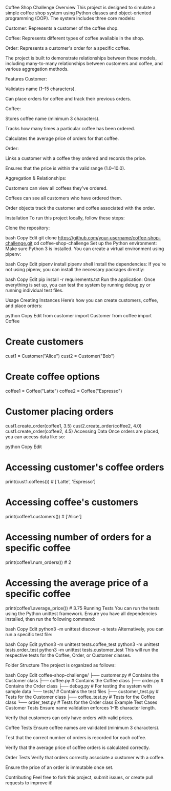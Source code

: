 Coffee Shop Challenge
Overview
This project is designed to simulate a simple coffee shop system using Python classes and object-oriented programming (OOP). The system includes three core models:

Customer: Represents a customer of the coffee shop.

Coffee: Represents different types of coffee available in the shop.

Order: Represents a customer's order for a specific coffee.

The project is built to demonstrate relationships between these models, including many-to-many relationships between customers and coffee, and various aggregation methods.

Features
Customer:

Validates name (1–15 characters).

Can place orders for coffee and track their previous orders.

Coffee:

Stores coffee name (minimum 3 characters).

Tracks how many times a particular coffee has been ordered.

Calculates the average price of orders for that coffee.

Order:

Links a customer with a coffee they ordered and records the price.

Ensures that the price is within the valid range (1.0–10.0).

Aggregation & Relationships:

Customers can view all coffees they've ordered.

Coffees can see all customers who have ordered them.

Order objects track the customer and coffee associated with the order.

Installation
To run this project locally, follow these steps:

Clone the repository:

bash
Copy
Edit
git clone https://github.com/your-username/coffee-shop-challenge.git
cd coffee-shop-challenge
Set up the Python environment:
Make sure Python 3 is installed. You can create a virtual environment using pipenv:

bash
Copy
Edit
pipenv install
pipenv shell
Install the dependencies:
If you're not using pipenv, you can install the necessary packages directly:

bash
Copy
Edit
pip install -r requirements.txt
Run the application:
Once everything is set up, you can test the system by running debug.py or running individual test files.

Usage
Creating Instances
Here’s how you can create customers, coffee, and place orders:

python
Copy
Edit
from customer import Customer
from coffee import Coffee

# Create customers
cust1 = Customer("Alice")
cust2 = Customer("Bob")

# Create coffee options
coffee1 = Coffee("Latte")
coffee2 = Coffee("Espresso")

# Customer placing orders
cust1.create_order(coffee1, 3.5)
cust2.create_order(coffee2, 4.0)
cust1.create_order(coffee2, 4.5)
Accessing Data
Once orders are placed, you can access data like so:

python
Copy
Edit
# Accessing customer's coffee orders
print(cust1.coffees())  # ['Latte', 'Espresso']

# Accessing coffee's customers
print(coffee1.customers())  # ['Alice']

# Accessing number of orders for a specific coffee
print(coffee1.num_orders())  # 2

# Accessing the average price of a specific coffee
print(coffee1.average_price())  # 3.75
Running Tests
You can run the tests using the Python unittest framework. Ensure you have all dependencies installed, then run the following command:

bash
Copy
Edit
python3 -m unittest discover -s tests
Alternatively, you can run a specific test file:

bash
Copy
Edit
python3 -m unittest tests.coffee_test
python3 -m unittest tests.order_test
python3 -m unittest tests.customer_test
This will run the respective tests for the Coffee, Order, or Customer classes.

Folder Structure
The project is organized as follows:

bash
Copy
Edit
coffee-shop-challenge/
├── customer.py          # Contains the Customer class
├── coffee.py            # Contains the Coffee class
├── order.py             # Contains the Order class
├── debug.py             # For testing the system with sample data
└── tests/               # Contains the test files
    ├── customer_test.py # Tests for the Customer class
    ├── coffee_test.py   # Tests for the Coffee class
    └── order_test.py    # Tests for the Order class
Example Test Cases
Customer Tests
Ensure name validation enforces 1–15 character length.

Verify that customers can only have orders with valid prices.

Coffee Tests
Ensure coffee names are validated (minimum 3 characters).

Test that the correct number of orders is recorded for each coffee.

Verify that the average price of coffee orders is calculated correctly.

Order Tests
Verify that orders correctly associate a customer with a coffee.

Ensure the price of an order is immutable once set.

Contributing
Feel free to fork this project, submit issues, or create pull requests to improve it!


